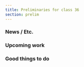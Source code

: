 ```yaml
---
title: Preliminaries for class 36
section: prelim
---
```

### News / Etc.

### Upcoming work

### Good things to do
